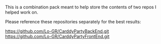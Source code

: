 This is a combination pack meant to help store the contents of two repos I helped work on.

Please reference these repositories separately for the best results:

https://github.com/Lo-GR/CarddyPartyBackEnd.git  
https://github.com/Lo-GR/CarddyPartyFrontEnd.git
